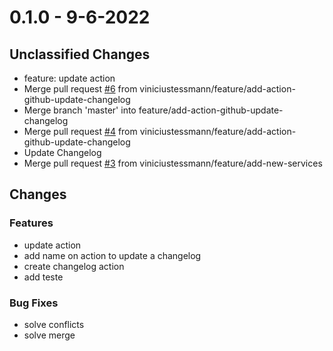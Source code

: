 # 0.1.0 - 9-6-2022

## Unclassified Changes

- feature: update action
- Merge pull request [#6](https://github.com/org/repo/issues/6) from viniciustessmann/feature/add-action-github-update-changelog
- Merge branch 'master' into feature/add-action-github-update-changelog
- Merge pull request [#4](https://github.com/org/repo/issues/4) from viniciustessmann/feature/add-action-github-update-changelog
- Update Changelog
- Merge pull request [#3](https://github.com/org/repo/issues/3) from viniciustessmann/feature/add-new-services

## Changes

### Features
    
- update action
- add name on action to update a changelog
- create changelog action
- add teste

### Bug Fixes
    
- solve conflicts
- solve merge



